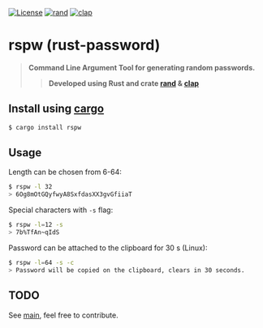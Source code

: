 [![License](https://img.shields.io/badge/license-MIT-blue?style=flat-square)](LICENSE)
[![rand](https://img.shields.io/badge/rand-v0.8.5-orange?style=flat-square)](https://crates.io/crates/rand)
[![clap](https://img.shields.io/badge/clap-v4.3.0-orange?style=flat-square)](https://crates.io/crates/clap)

# rspw (rust-password)
> **Command Line Argument Tool for generating random passwords.**
>> **Developed using Rust and crate [rand](https://github.com/rust-random/rand) & [clap](https://github.com/clap-rs/clap)**


## Install using [cargo](https://doc.rust-lang.org/cargo/)
```bash
$ cargo install rspw
```

## Usage
Length can be chosen from 6-64:
```bash
$ rspw -l 32
> 6Og8mOtGQyfwyA8SxfdasXX3gvGfiiaT
```
Special characters with `-s` flag:
```bash
$ rspw -l=12 -s
> 7b%TfAn~qIdS
```
Password can be attached to the clipboard for 30 s (Linux):
```bash
$ rspw -l=64 -s -c
> Password will be copied on the clipboard, clears in 30 seconds.
```

## TODO
See [main](src/main.rs), feel free to contribute.
